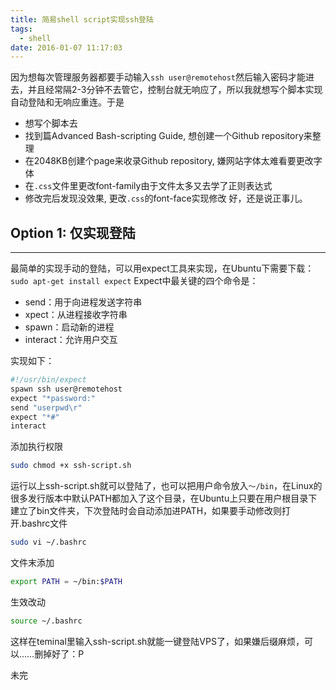 ```yaml
---
title: 简易shell script实现ssh登陆
tags:
  - shell
date: 2016-01-07 11:17:03
---
```


因为想每次管理服务器都要手动输入`ssh user@remotehost`然后输入密码才能进去，并且经常隔2-3分钟不去管它，控制台就无响应了，所以我就想写个脚本实现自动登陆和无响应重连。于是

- 想写个脚本去
- 找到篇Advanced Bash-scripting Guide, 想创建一个Github repository来整理
- 在2048KB创建个page来收录Github repository, 嫌网站字体太难看要更改字体
- 在`.css`文件里更改font-family由于文件太多又去学了正则表达式
- 修改完后发现没效果, 更改`.css`的font-face实现修改
好，还是说正事儿。

<!-- more -->

## Option 1: 仅实现登陆

* * *

最简单的实现手动的登陆，可以用expect工具来实现，在Ubuntu下需要下载：
`sudo apt-get install expect`
Expect中最关键的四个命令是：

- send：用于向进程发送字符串
- xpect：从进程接收字符串
- spawn：启动新的进程
- interact：允许用户交互

实现如下：

```sh
#!/usr/bin/expect
spawn ssh user@remotehost
expect "*password:"
send "userpwd\r"
expect "*#"
interact
```

添加执行权限

```sh
sudo chmod +x ssh-script.sh
```

运行以上ssh-script.sh就可以登陆了，也可以把用户命令放入`～/bin`，在Linux的很多发行版本中默认PATH都加入了这个目录，在Ubuntu上只要在用户根目录下建立了bin文件夹，下次登陆时会自动添加进PATH，如果要手动修改则打开.bashrc文件

```sh
sudo vi ~/.bashrc
```

文件末添加

```sh
export PATH = ~/bin:$PATH
```
生效改动

```sh
source ~/.bashrc
```

这样在teminal里输入ssh-script.sh就能一键登陆VPS了，如果嫌后缀麻烦，可以……删掉好了：P

未完